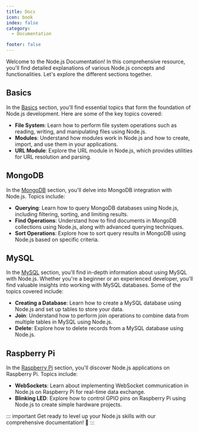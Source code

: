 ```yaml
---
title: Docs
icon: book
index: false
category:
  - Documentation

footer: false
---
```


Welcome to the Node.js Documentation! In this comprehensive resource, you'll find detailed explanations of various Node.js concepts and functionalities. Let's explore the different sections together.

## Basics

In the [Basics](/docs/Basics/Email) section, you'll find essential topics that form the foundation of Node.js development. Here are some of the key topics covered:

- **File System**: Learn how to perform file system operations such as reading, writing, and manipulating files using Node.js.
- **Modules**: Understand how modules work in Node.js and how to create, import, and use them in your applications.
- **URL Module**: Explore the URL module in Node.js, which provides utilities for URL resolution and parsing.

## MongoDB

In the [MongoDB](/docs/MongoDB/install_MongoDB) section, you'll delve into MongoDB integration with Node.js. Topics include:

- **Querying**: Learn how to query MongoDB databases using Node.js, including filtering, sorting, and limiting results.
- **Find Operations**: Understand how to find documents in MongoDB collections using Node.js, along with advanced querying techniques.
- **Sort Operations**: Explore how to sort query results in MongoDB using Node.js based on specific criteria.

## MySQL

In the [MySQL](/docs/MySQL/install_MySQL) section, you'll find in-depth information about using MySQL with Node.js. Whether you're a beginner or an experienced developer, you'll find valuable insights into working with MySQL databases. Some of the topics covered include:

- **Creating a Database**: Learn how to create a MySQL database using Node.js and set up tables to store your data.
- **Join**: Understand how to perform join operations to combine data from multiple tables in MySQL using Node.js.
- **Delete**: Explore how to delete records from a MySQL database using Node.js.

## Raspberry Pi

In the [Raspberry Pi](/docs/RaspberryPi/Install_RaspberryPi) section, you'll discover Node.js applications on Raspberry Pi. Topics include:

- **WebSockets**: Learn about implementing WebSocket communication in Node.js on Raspberry Pi for real-time data exchange.
- **Blinking LED**: Explore how to control GPIO pins on Raspberry Pi using Node.js to create simple hardware projects.

::: important Get ready to level up your Node.js skills with our comprehensive documentation! 🚀
:::
